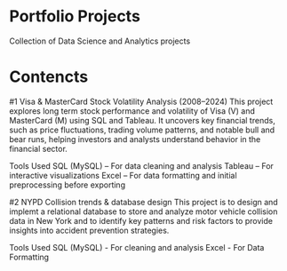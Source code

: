 # Portfolio Projects 
Collection of Data Science and Analytics projects

# Contencts
#1 Visa & MasterCard Stock Volatility Analysis (2008–2024)
This project explores long term stock performance and volatility of Visa (V) and MasterCard (M) using SQL and Tableau. It uncovers key financial trends, such as price fluctuations, trading volume patterns, and notable bull and bear runs, helping investors and analysts understand behavior in the financial sector.

Tools Used
SQL (MySQL) – For data cleaning and analysis
Tableau –  For interactive visualizations
Excel – For data formatting and initial preprocessing before exporting

#2 NYPD Collision trends & database design
This project is to design and implemt a relational database to store and analyze motor vehicle collision data in New York and to identify key patterns and risk factors to provide insights into accident prevention strategies.

Tools Used
SQL (MySQL) - For cleaning and analysis
Excel - For Data Formatting

